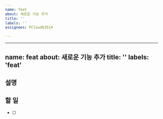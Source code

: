 ```yaml
---
name: feat
about: 새로운 기능 추가
title: ''
labels: ''
assignees: PCloud63514

---
```


---
name: feat
about: 새로운 기능 추가
title: ''
labels: 'feat'
---

## 설명

## 할 일

- [ ]
